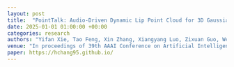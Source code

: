 ```yaml
---
layout: post
title:  "PointTalk: Audio-Driven Dynamic Lip Point Cloud for 3D Gaussian-based Talking Head Synthesis"
date: 2025-01-01 01:00:00 +00:00
categories: research
authors: "Yifan Xie, Tao Feng, Xin Zhang, Xiangyang Luo, Zixuan Guo, Weijiang Yu, <strong>Heng Chang</strong>, Fei Ma, Fei Richard Yu"
venue: "In proceedings of 39th AAAI Conference on Artificial Intelligence (<strong>AAAI</strong>)"
paper: https://hchang95.github.io/
---
```

